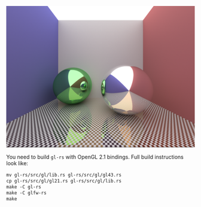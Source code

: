 ![13000 samples](13000.png)

You need to build `gl-rs` with OpenGL 2.1 bindings. Full build
instructions look like:

	mv gl-rs/src/gl/lib.rs gl-rs/src/gl/gl43.rs
	cp gl-rs/src/gl/gl21.rs gl-rs/src/gl/lib.rs
	make -C gl-rs
	make -C glfw-rs
	make
